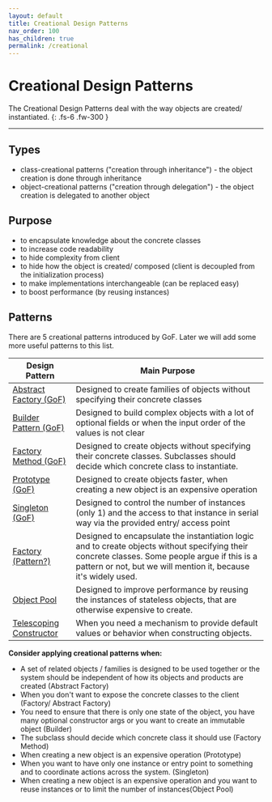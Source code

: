 ```yaml
---
layout: default
title: Creational Design Patterns
nav_order: 100
has_children: true
permalink: /creational
---
```


# Creational Design Patterns

The Creational Design Patterns deal with the way objects are created/ instantiated. 
{: .fs-6 .fw-300 }

---

## Types
* class-creational patterns ("creation through inheritance") - the object creation is done through inheritance
* object-creational patterns ("creation through delegation") - the object creation is delegated to another object

## Purpose
* to encapsulate knowledge about the concrete classes 
* to increase code readability
* to hide complexity from client 
* to hide how the object is created/ composed (client is decoupled from the initialization process)
* to make implementations interchangeable (can be replaced easy)
* to boost performance (by reusing instances)

## Patterns
There are 5 creational patterns introduced by GoF. 
Later we will add some more useful patterns to this list.


Design Pattern | Main Purpose
--- | ---
[Abstract Factory (GoF)](https://iretha.github.io/design-patterns/creational/abstract-factory) | Designed to create families of objects without specifying their concrete classes
[Builder Pattern (GoF)](https://iretha.github.io/design-patterns/creational/builder) | Designed to build complex objects with a lot of optional fields or when the input order of the values is not clear
[Factory Method (GoF)](https://iretha.github.io/design-patterns/creational/factory-method) | Designed to create objects without specifying their concrete classes. Subclasses should decide which concrete class to instantiate.
[Prototype (GoF)](https://iretha.github.io/design-patterns/creational/prototype) | Designed to create objects faster, when creating a new object is an expensive operation
[Singleton (GoF)](https://iretha.github.io/design-patterns/creational/singleton) | Designed to control the number of instances (only 1) and the access to that instance in serial way via the provided entry/ access point
[Factory (Pattern?)](https://iretha.github.io/design-patterns/creational/factory) | Designed to encapsulate the instantiation logic and to create objects without specifying their concrete classes. Some people argue if this is a pattern or not, but we will mention it, because it's widely used.
[Object Pool](https://iretha.github.io/design-patterns/creational/object-pool) |Designed to improve performance by reusing the instances of stateless objects, that are otherwise expensive to create.
[Telescoping Constructor](https://iretha.github.io/design-patterns/creational/telescoping-constructor) | When you need a mechanism to provide default values or behavior when constructing objects. 


**Consider applying creational patterns when:**
- A set of related objects / families is designed to be used together 
or the system should be independent of how its objects and products are created (Abstract Factory)
- When you don't want to expose the concrete classes to the client (Factory/ Abstract Factory)
- You need to ensure that there is only one state of the object, you have many optional constructor args 
or you want to create an immutable object (Builder)
- The subclass should decide which concrete class it should use (Factory Method)
- When creating a new object is an expensive operation (Prototype)
- When you want to have only one instance or entry point to something and to coordinate actions across the system. (Singleton)
- When creating a new object is an expensive operation and you want to reuse instances or to limit the number of instances(Object Pool)